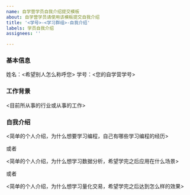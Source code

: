 ```yaml
---
name: 自学营学员自我介绍提交模板
about: 自学营学员请使用该模板提交自我介绍
title: '<学号>-<学习群组>-自我介绍'
labels: 学员自我介绍
assignees: ''

---
```


### 基本信息
姓名：<希望别人怎么称呼您>
学号：<您的自学营学号>

### 工作背景
<目前所从事的行业或从事的工作>

### 自我介绍
<简单的个人介绍，为什么想要学习编程，自己有哪些学习编程的经历>

或者

<简单的个人介绍，为什么想学习数据分析，希望学完之后应用在什么场景>

或者

<简单的个人介绍，为什么想学习量化交易，希望学完之后达到怎么样的效果>